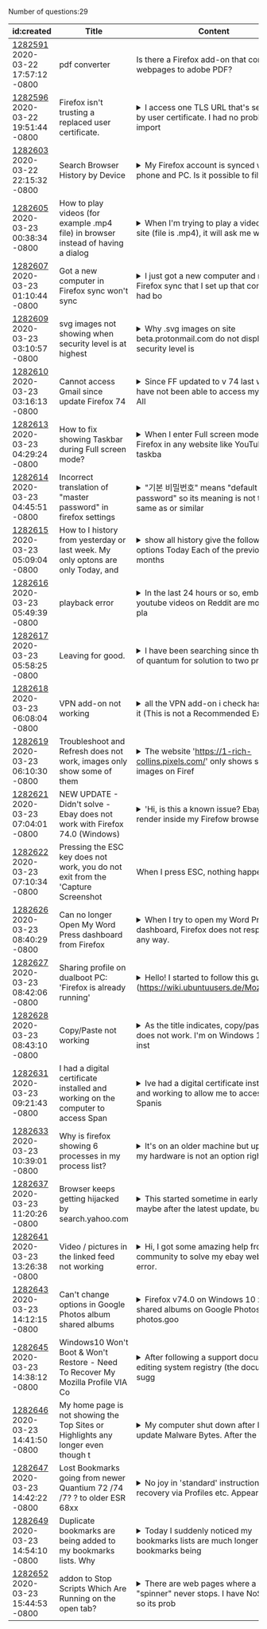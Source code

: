 Number of questions:29

| id:created | Title | Content | Tags |
| --- | --- | --- | --- |
| [1282591](https://support.mozilla.org/questions/1282591)<br>2020-03-22 17:57:12 -0800 | pdf converter | Is there a Firefox add-on that converts webpages to adobe PDF?  | [firefox-740](https://support.mozilla.org/en-US/questions/firefox?tagged=firefox-740);[customize](https://support.mozilla.org/en-US/questions/firefox?tagged=customize);[desktop](https://support.mozilla.org/en-US/questions/firefox?tagged=desktop);[windows-10](https://support.mozilla.org/en-US/questions/firefox?tagged=windows-10);|
| [1282596](https://support.mozilla.org/questions/1282596)<br>2020-03-22 19:51:44 -0800 | Firefox isn't trusting a replaced user certificate. |<details><summary>I access one TLS URL that's secured by user certificate. I had no problem import</summary>ing the .p12 certificate into my profile's user certificate store ("Your Certificates"), and I could access the URL. On the TLS URL system, for an unrelated reason, I had to generate a new certificate...</details> | [firefox-740](https://support.mozilla.org/en-US/questions/firefox?tagged=firefox-740);[desktop](https://support.mozilla.org/en-US/questions/firefox?tagged=desktop);[privacy-and-security_1](https://support.mozilla.org/en-US/questions/firefox?tagged=privacy-and-security_1);[linux](https://support.mozilla.org/en-US/questions/firefox?tagged=linux);|
| [1282603](https://support.mozilla.org/questions/1282603)<br>2020-03-22 22:15:32 -0800 | Search Browser History by Device |<details><summary>My Firefox account is synced with my phone and PC. Is it possible to filter my h</summary>istory by device so I can see only what sites I’ve visited on my computer and not the history from the Firefox app on my phone? </details> | [other](https://support.mozilla.org/en-US/questions/firefox?tagged=other);[desktop](https://support.mozilla.org/en-US/questions/firefox?tagged=desktop);|
| [1282605](https://support.mozilla.org/questions/1282605)<br>2020-03-23 00:38:34 -0800 | How to play videos (for example .mp4 file) in browser instead of having a dialog |<details><summary>When I'm trying to play a video on a site (file is .mp4), it will ask me what to</summary> do with the file i.e. Save it or Open it with VLC instead of just playing it in the browser. I can see thumbnail of the video so I don't think it's a plugin problem (like with the Flash plugin on thi...</details> | [firefox-740](https://support.mozilla.org/en-US/questions/firefox?tagged=firefox-740);[customize](https://support.mozilla.org/en-US/questions/firefox?tagged=customize);[desktop](https://support.mozilla.org/en-US/questions/firefox?tagged=desktop);|
| [1282607](https://support.mozilla.org/questions/1282607)<br>2020-03-23 01:10:44 -0800 | Got a new computer in Firefox sync won't sync |<details><summary>I just got a new computer and my Firefox sync that I set up that computer had bo</summary>okmarks, my theme, and how I had things laid out, I tried for over an hour trying to get Firefox to sync, but after it's still the same, I was also switching from Windows 7 to Windows 10 which made it...</details> | [firefox-740](https://support.mozilla.org/en-US/questions/firefox?tagged=firefox-740);[sync](https://support.mozilla.org/en-US/questions/firefox?tagged=sync);[desktop](https://support.mozilla.org/en-US/questions/firefox?tagged=desktop);[windows-10](https://support.mozilla.org/en-US/questions/firefox?tagged=windows-10);|
| [1282609](https://support.mozilla.org/questions/1282609)<br>2020-03-23 03:10:57 -0800 | svg images not showing when security level is at highest |<details><summary>Why .svg images on site beta.protonmail.com do not display if security level is </summary>at safest ( new version )?  I can see .png at mail.protonmail.com w/ same security level ( older version ). Thank you </details> | [firefox-740](https://support.mozilla.org/en-US/questions/firefox?tagged=firefox-740);[desktop](https://support.mozilla.org/en-US/questions/firefox?tagged=desktop);[privacy-and-security_1](https://support.mozilla.org/en-US/questions/firefox?tagged=privacy-and-security_1);|
| [1282610](https://support.mozilla.org/questions/1282610)<br>2020-03-23 03:16:13 -0800 | Cannot access Gmail since update Firefox 74 |<details><summary>Since FF updated to v 74 last week, I have not been able to access my Gmail. All</summary> other Google apps work OK ( e.g. Maps. Drive, Photos, YouTube, etc.)  but not Gmail, Gmail works OK on Chrome and Opera. Gmail was working fine before this last update. All I get now is a blank white...</details> | [firefox-740](https://support.mozilla.org/en-US/questions/firefox?tagged=firefox-740);[other](https://support.mozilla.org/en-US/questions/firefox?tagged=other);[desktop](https://support.mozilla.org/en-US/questions/firefox?tagged=desktop);[windows-10](https://support.mozilla.org/en-US/questions/firefox?tagged=windows-10);|
| [1282613](https://support.mozilla.org/questions/1282613)<br>2020-03-23 04:29:24 -0800 | How to fix showing Taskbar during Full screen mode? |<details><summary>When I enter Full screen mode in Firefox in any website like YouTube, the taskba</summary>r is always showing up. I can't enjoy full screen view. Please  help me. </details> | [firefox-740](https://support.mozilla.org/en-US/questions/firefox?tagged=firefox-740);[desktop](https://support.mozilla.org/en-US/questions/firefox?tagged=desktop);[fix-problems](https://support.mozilla.org/en-US/questions/firefox?tagged=fix-problems);[windows-10](https://support.mozilla.org/en-US/questions/firefox?tagged=windows-10);|
| [1282614](https://support.mozilla.org/questions/1282614)<br>2020-03-23 04:45:51 -0800 | Incorrect translation of "master password" in firefox settings |<details><summary>"기본 비밀번호" means "default password" so its meaning is not the same as or similar </summary>to "master password". I think that this incorrent translation can lead users to misunderstand the function of "master password". </details> | [firefox-740](https://support.mozilla.org/en-US/questions/firefox?tagged=firefox-740);[desktop](https://support.mozilla.org/en-US/questions/firefox?tagged=desktop);[fix-problems](https://support.mozilla.org/en-US/questions/firefox?tagged=fix-problems);[windows-10](https://support.mozilla.org/en-US/questions/firefox?tagged=windows-10);|
| [1282615](https://support.mozilla.org/questions/1282615)<br>2020-03-23 05:09:04 -0800 | How to I history from yesterday or last week. My only optons are only Today, and |<details><summary>show all history give the following options Today Each of the previous 5 months </summary>by name Older than 6 months all of which have entries Why cant I see yesterday's history or last weeks? </details> | [firefox-740](https://support.mozilla.org/en-US/questions/firefox?tagged=firefox-740);[other](https://support.mozilla.org/en-US/questions/firefox?tagged=other);[desktop](https://support.mozilla.org/en-US/questions/firefox?tagged=desktop);[windows-10](https://support.mozilla.org/en-US/questions/firefox?tagged=windows-10);|
| [1282616](https://support.mozilla.org/questions/1282616)<br>2020-03-23 05:49:39 -0800 | playback error |<details><summary>In the last 24 hours or so, embedded youtube videos on Reddit are mostly not pla</summary>ying back. I get the "playback error" but the website itself works fine. I've found other posts on the same error but not a resolution that works for me. I know Firefox updated a few days ago but it d...</details> | [firefox-740](https://support.mozilla.org/en-US/questions/firefox?tagged=firefox-740);[other](https://support.mozilla.org/en-US/questions/firefox?tagged=other);[desktop](https://support.mozilla.org/en-US/questions/firefox?tagged=desktop);[mac-os](https://support.mozilla.org/en-US/questions/firefox?tagged=mac-os);|
| [1282617](https://support.mozilla.org/questions/1282617)<br>2020-03-23 05:58:25 -0800 | Leaving for good. |<details><summary>I have been searching since the start of quantum for solution to two problems.  </summary>1, i don't like tabs. There is a damned function for this built into my OS. Thanks but i'll pass.  2, My machine, I choose when I update stuff, NOT you. Can't disable updates, can't get around the nag...</details> | [customize](https://support.mozilla.org/en-US/questions/firefox?tagged=customize);[desktop](https://support.mozilla.org/en-US/questions/firefox?tagged=desktop);[firefox-720](https://support.mozilla.org/en-US/questions/firefox?tagged=firefox-720);[windows-7](https://support.mozilla.org/en-US/questions/firefox?tagged=windows-7);|
| [1282618](https://support.mozilla.org/questions/1282618)<br>2020-03-23 06:08:04 -0800 | VPN add-on not working |<details><summary>all the VPN add-on i check has this on it (This is not a Recommended Extension. </summary>Make sure you trust it before installing.) my  setupVPN add-on was working two days ago now not working i went searching for a VPN add-on i even check the box for Recommended add-ons only under the Fi...</details> | [firefox-740](https://support.mozilla.org/en-US/questions/firefox?tagged=firefox-740);[customize](https://support.mozilla.org/en-US/questions/firefox?tagged=customize);[desktop](https://support.mozilla.org/en-US/questions/firefox?tagged=desktop);[windows-10](https://support.mozilla.org/en-US/questions/firefox?tagged=windows-10);|
| [1282619](https://support.mozilla.org/questions/1282619)<br>2020-03-23 06:10:30 -0800 | Troubleshoot and Refresh does not work, images only show some of them |<details><summary>The website 'https://1-rich-collins.pixels.com/' only shows some images on Firef</summary>ox 74.0 while I can see all of the images on Microsoft Edge and Tor. I have followed the instructions at 'about:config' which stated 'look for 'browser.display.document_under_use' and then set to 0 bu...</details> | [firefox-740](https://support.mozilla.org/en-US/questions/firefox?tagged=firefox-740);[other](https://support.mozilla.org/en-US/questions/firefox?tagged=other);[desktop](https://support.mozilla.org/en-US/questions/firefox?tagged=desktop);[windows-10](https://support.mozilla.org/en-US/questions/firefox?tagged=windows-10);|
| [1282621](https://support.mozilla.org/questions/1282621)<br>2020-03-23 07:04:01 -0800 | NEW UPDATE - Didn't solve - Ebay does not work with Firefox 74.0 (Windows) |<details><summary>'Hi, is this a known issue? Ebay will not render inside my Firefow browser. Stil</summary>l looks like some parts of the page don't load, tried all the individual line items in 'page info' without success. Seems to forget that the security was overwritten. </details> | [firefox-740](https://support.mozilla.org/en-US/questions/firefox?tagged=firefox-740);[websites](https://support.mozilla.org/en-US/questions/firefox?tagged=websites);[desktop](https://support.mozilla.org/en-US/questions/firefox?tagged=desktop);[windows-10](https://support.mozilla.org/en-US/questions/firefox?tagged=windows-10);|
| [1282622](https://support.mozilla.org/questions/1282622)<br>2020-03-23 07:10:34 -0800 | Pressing the ESC key does not work, you do not exit from the 'Capture Screenshot | When I press ESC, nothing happens.  | [firefox-740](https://support.mozilla.org/en-US/questions/firefox?tagged=firefox-740);[desktop](https://support.mozilla.org/en-US/questions/firefox?tagged=desktop);[fix-problems](https://support.mozilla.org/en-US/questions/firefox?tagged=fix-problems);[windows-10](https://support.mozilla.org/en-US/questions/firefox?tagged=windows-10);|
| [1282626](https://support.mozilla.org/questions/1282626)<br>2020-03-23 08:40:29 -0800 | Can no longer Open My Word Press dashboard from Firefox |<details><summary>When I try to open my Word Press dashboard, Firefox does not respond in any way.</summary> Still opens with Chrome and Edge so I am assuming the problem lies with FF.  Thanks in advance - AB </details> | [firefox-740](https://support.mozilla.org/en-US/questions/firefox?tagged=firefox-740);[other](https://support.mozilla.org/en-US/questions/firefox?tagged=other);[desktop](https://support.mozilla.org/en-US/questions/firefox?tagged=desktop);[windows-10](https://support.mozilla.org/en-US/questions/firefox?tagged=windows-10);|
| [1282627](https://support.mozilla.org/questions/1282627)<br>2020-03-23 08:42:06 -0800 | Sharing profile on dualboot PC: 'Firefox is already running' |<details><summary>Hello! I started to follow this guide (https://wiki.ubuntuusers.de/Mozilla_platt</summary>form%C3%BCbergreifend_nutzen/) to use the same Firefox profile in Windows 10 and Linux Mint on my dualboot PC. Windows & LM are on a partitioned SSD and the Profile is now copied to my HDD: 'D:/shared...</details> | [download-and-install_1](https://support.mozilla.org/en-US/questions/firefox?tagged=download-and-install_1);[firefox-740](https://support.mozilla.org/en-US/questions/firefox?tagged=firefox-740);[desktop](https://support.mozilla.org/en-US/questions/firefox?tagged=desktop);|
| [1282628](https://support.mozilla.org/questions/1282628)<br>2020-03-23 08:43:10 -0800 | Copy/Paste not working |<details><summary>As the title indicates, copy/pasting does not work. I'm on Windows 10, have inst</summary>alled Firefox about two days ago (I've recently switched to it) so the version of FF is up to date. I've looked up a few fixes before posting and they didn't work: - Tried booting FF on safe mode and ...</details> | [firefox-740](https://support.mozilla.org/en-US/questions/firefox?tagged=firefox-740);[desktop](https://support.mozilla.org/en-US/questions/firefox?tagged=desktop);[fix-problems](https://support.mozilla.org/en-US/questions/firefox?tagged=fix-problems);[windows-10](https://support.mozilla.org/en-US/questions/firefox?tagged=windows-10);|
| [1282631](https://support.mozilla.org/questions/1282631)<br>2020-03-23 09:21:43 -0800 | I had a digital certificate installed and working on the computer to access Span |<details><summary>Ive had a digital certificate installed and working to allow me to access Spanis</summary>h government websites. I've tried a lot of things this afternoon like checking pop ups aren't blocked to see why the webpage won't work. Ive even put the sede.sepe.gob.es in the exemptions of my antiv...</details> | [firefox-740](https://support.mozilla.org/en-US/questions/firefox?tagged=firefox-740);[desktop](https://support.mozilla.org/en-US/questions/firefox?tagged=desktop);[fix-problems](https://support.mozilla.org/en-US/questions/firefox?tagged=fix-problems);[windows-81](https://support.mozilla.org/en-US/questions/firefox?tagged=windows-81);|
| [1282633](https://support.mozilla.org/questions/1282633)<br>2020-03-23 10:39:01 -0800 | Why is firefox showing 6 processes in my process list? |<details><summary>It's on an older machine but updating my hardware is not an option right now. I </summary>don't have this problem on any of my newer machines. I've been using firefox exclusiverly on multiple machines for more than 15 years and I have never had this or any issues until now. </details> | [firefox-740](https://support.mozilla.org/en-US/questions/firefox?tagged=firefox-740);[other](https://support.mozilla.org/en-US/questions/firefox?tagged=other);[desktop](https://support.mozilla.org/en-US/questions/firefox?tagged=desktop);[windows-7](https://support.mozilla.org/en-US/questions/firefox?tagged=windows-7);|
| [1282637](https://support.mozilla.org/questions/1282637)<br>2020-03-23 11:20:26 -0800 | Browser keeps getting hijacked by search.yahoo.com |<details><summary>This started sometime in early March - maybe after the latest update, but I thin</summary>k it was earlier than that. Ran a full scan with Norton about 3-15-20, restarted, and the problem seemed to be resolved - until today, 3-23-20. It's not happening with Chrome or IE. I'm old and not ve...</details> | [firefox-740](https://support.mozilla.org/en-US/questions/firefox?tagged=firefox-740);[desktop](https://support.mozilla.org/en-US/questions/firefox?tagged=desktop);[fix-problems](https://support.mozilla.org/en-US/questions/firefox?tagged=fix-problems);[windows-10](https://support.mozilla.org/en-US/questions/firefox?tagged=windows-10);|
| [1282641](https://support.mozilla.org/questions/1282641)<br>2020-03-23 13:26:38 -0800 | Video / pictures in the linked feed not working |<details><summary>Hi, I got some amazing help from this community to solve my ebay website error. </summary>It seems that my FF is seeing some things like stylesheets etc. as potential security errors and they need to be manually approved. Is there anyone out there that can help me diagnose this particular ...</details> | [firefox-740](https://support.mozilla.org/en-US/questions/firefox?tagged=firefox-740);[websites](https://support.mozilla.org/en-US/questions/firefox?tagged=websites);[desktop](https://support.mozilla.org/en-US/questions/firefox?tagged=desktop);[windows-10](https://support.mozilla.org/en-US/questions/firefox?tagged=windows-10);|
| [1282643](https://support.mozilla.org/questions/1282643)<br>2020-03-23 14:12:15 -0800 | Can't change options in Google Photos album shared albums |<details><summary>Firefox v74.0 on Windows 10 x64. In shared albums on Google Photos at photos.goo</summary>gle.com, if I go into the options for a shared album off the three dot menu to try to change the options  - eg to disable Collaborate and Comments, I can't do so. Clicking on an option slider to move ...</details> | [firefox-740](https://support.mozilla.org/en-US/questions/firefox?tagged=firefox-740);[other](https://support.mozilla.org/en-US/questions/firefox?tagged=other);[desktop](https://support.mozilla.org/en-US/questions/firefox?tagged=desktop);[windows-10](https://support.mozilla.org/en-US/questions/firefox?tagged=windows-10);|
| [1282645](https://support.mozilla.org/questions/1282645)<br>2020-03-23 14:38:12 -0800 | Windows10 Won't Boot & Won't Restore - Need To Recover My Mozilla Profile VIA Co |<details><summary>After following a support document on editing system registry (the document sugg</summary>ested a full registry export in opposition to the chosen registry key export which does no good when in my situation using Windows 'reg import' can not be done using the full registry backup)  to rest...</details> | [firefox-520](https://support.mozilla.org/en-US/questions/firefox?tagged=firefox-520);[other](https://support.mozilla.org/en-US/questions/firefox?tagged=other);[desktop](https://support.mozilla.org/en-US/questions/firefox?tagged=desktop);[windows10](https://support.mozilla.org/en-US/questions/firefox?tagged=windows10);[needsinfo](https://support.mozilla.org/en-US/questions/firefox?tagged=needsinfo);|
| [1282646](https://support.mozilla.org/questions/1282646)<br>2020-03-23 14:41:50 -0800 | My home page is not showing the Top Sites or Highlights any longer even though t |<details><summary>My computer shut down after I tried to update Malware Bytes. After the restart, </summary>my Firefox home page doesn't pull/show the Top Sites or Highlights (won't even let me manually add). I ran a scan and computer s clean, no viruses and version is up to date. I even tried a refresh of ...</details> | [firefox-740](https://support.mozilla.org/en-US/questions/firefox?tagged=firefox-740);[customize](https://support.mozilla.org/en-US/questions/firefox?tagged=customize);[desktop](https://support.mozilla.org/en-US/questions/firefox?tagged=desktop);[windows-7](https://support.mozilla.org/en-US/questions/firefox?tagged=windows-7);|
| [1282647](https://support.mozilla.org/questions/1282647)<br>2020-03-23 14:42:22 -0800 | Lost Bookmarks going from newer Quantium 72 /74 /7? ? to older ESR 68xx |<details><summary>No joy in 'standard' instructions for recovery via  Profiles etc. Appears we did</summary> not successfully save - back up properly (on our own ) the Quantium 7x ? info before the 'downgrade' to ESR 68x. </details> | [firefox-680](https://support.mozilla.org/en-US/questions/firefox?tagged=firefox-680);[other](https://support.mozilla.org/en-US/questions/firefox?tagged=other);[desktop](https://support.mozilla.org/en-US/questions/firefox?tagged=desktop);[windows-81](https://support.mozilla.org/en-US/questions/firefox?tagged=windows-81);|
| [1282649](https://support.mozilla.org/questions/1282649)<br>2020-03-23 14:54:10 -0800 | Duplicate bookmarks are being added to my bookmarks lists. Why |<details><summary>Today I suddenly noticed my bookmarks lists are much longer with bookmarks being</summary> duplicated. I have used Firefox for years and never had this problem. What is the cause? Your help would be appreciated. Thank you. Anthony </details> | [firefox-740](https://support.mozilla.org/en-US/questions/firefox?tagged=firefox-740);[other](https://support.mozilla.org/en-US/questions/firefox?tagged=other);[desktop](https://support.mozilla.org/en-US/questions/firefox?tagged=desktop);[windows-10](https://support.mozilla.org/en-US/questions/firefox?tagged=windows-10);|
| [1282652](https://support.mozilla.org/questions/1282652)<br>2020-03-23 15:44:53 -0800 | addon to Stop Scripts Which Are Running on the open tab? |<details><summary>There are web pages where a "spinner" never stops.  I have NoScript, so its prob</summary>ably blocking execution as I desire.  But some pages never stop trying, and it overheats my computer -- this can be happening on tabs that are not "on top" and I have no way of FINDING the problem. In...</details> | [firefox-680](https://support.mozilla.org/en-US/questions/firefox?tagged=firefox-680);[desktop](https://support.mozilla.org/en-US/questions/firefox?tagged=desktop);[fix-problems](https://support.mozilla.org/en-US/questions/firefox?tagged=fix-problems);[mac-os](https://support.mozilla.org/en-US/questions/firefox?tagged=mac-os);|
